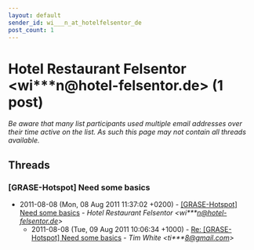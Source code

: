```yaml
---
layout: default
sender_id: wi___n_at_hotelfelsentor_de
post_count: 1
---
```


# Hotel Restaurant Felsentor <wi***n<span>@</span>hotel-felsentor.de> (1 post)

_Be aware that many list participants used multiple email addresses over their time active on the list. As such this page may not contain all threads available._

## Threads

### [GRASE-Hotspot] Need some basics
+ 2011-08-08 (Mon, 08 Aug 2011 11:37:02 +0200) - [[GRASE-Hotspot] Need some basics](/archive/2011/08/4759091c749de5410ba6130d3b1e80338c43f2f8a99739d11328781698e33308) - _Hotel Restaurant Felsentor \<wi***n@hotel-felsentor.de\>_
  + 2011-08-08 (Tue, 09 Aug 2011 10:06:34 +1000) - [Re: [GRASE-Hotspot] Need some basics](/archive/2011/08/837db5e9d172d3f187e85c5b548e174530445446afa1e2ecd981d908a377d6fb) - _Tim White \<ti***8@gmail.com\>_

